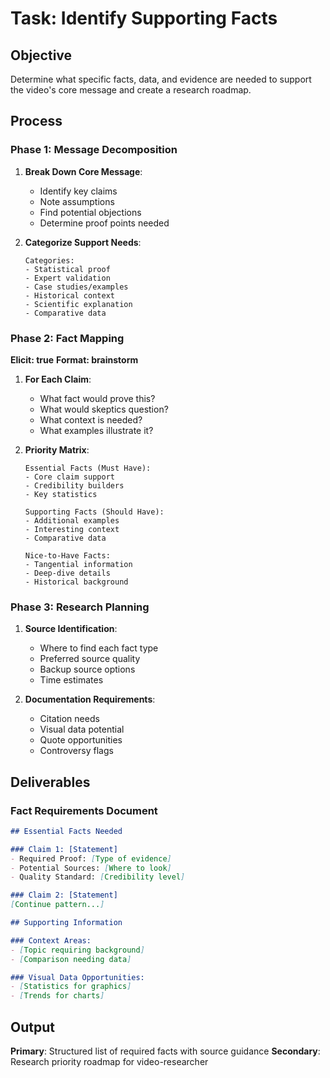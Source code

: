# Task: Identify Supporting Facts

## Objective
Determine what specific facts, data, and evidence are needed to support the video's core message and create a research roadmap.

## Process

### Phase 1: Message Decomposition

1. **Break Down Core Message**:
   - Identify key claims
   - Note assumptions
   - Find potential objections
   - Determine proof points needed

2. **Categorize Support Needs**:
   ```
   Categories:
   - Statistical proof
   - Expert validation
   - Case studies/examples
   - Historical context
   - Scientific explanation
   - Comparative data
   ```

### Phase 2: Fact Mapping

**Elicit: true**
**Format: brainstorm**

1. **For Each Claim**:
   - What fact would prove this?
   - What would skeptics question?
   - What context is needed?
   - What examples illustrate it?

2. **Priority Matrix**:
   ```
   Essential Facts (Must Have):
   - Core claim support
   - Credibility builders
   - Key statistics

   Supporting Facts (Should Have):
   - Additional examples
   - Interesting context
   - Comparative data

   Nice-to-Have Facts:
   - Tangential information
   - Deep-dive details
   - Historical background
   ```

### Phase 3: Research Planning

1. **Source Identification**:
   - Where to find each fact type
   - Preferred source quality
   - Backup source options
   - Time estimates

2. **Documentation Requirements**:
   - Citation needs
   - Visual data potential
   - Quote opportunities
   - Controversy flags

## Deliverables

### Fact Requirements Document

```markdown
## Essential Facts Needed

### Claim 1: [Statement]
- Required Proof: [Type of evidence]
- Potential Sources: [Where to look]
- Quality Standard: [Credibility level]

### Claim 2: [Statement]
[Continue pattern...]

## Supporting Information

### Context Areas:
- [Topic requiring background]
- [Comparison needing data]

### Visual Data Opportunities:
- [Statistics for graphics]
- [Trends for charts]
```

## Output

**Primary**: Structured list of required facts with source guidance
**Secondary**: Research priority roadmap for video-researcher